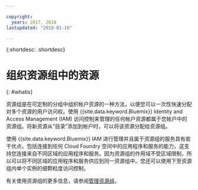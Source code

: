 ```yaml
---

copyright:
  years: 2017, 2018
lastupdated: "2018-01-16"

---
```


{:shortdesc: .shortdesc}

# 组织资源组中的资源
{: #whatis}

资源组是在可定制的分组中组织帐户资源的一种方法，以便您可以一次性快速分配对多个资源的用户访问权。使用 {{site.data.keyword.Bluemix}} Identity and Access Management (IAM) 访问控制来管理的任何帐户资源都属于您帐户中的资源组。将新资源从“目录”添加到帐户时，可以将该资源分配给资源组。

使用 {{site.data.keyword.Bluemix}} IAM 进行管理并且属于资源组的服务具有若干优点，包括连接到任何 Cloud Foundry 空间中的应用程序和服务的能力，这支持您连接来自不同区域的应用程序和服务。因为资源组的作用域不受区域限制，所以可以将不同区域的应用程序和服务供应到同一资源组中。您还可以使用下至资源组内单个实例的细颗粒度访问控制。

有关使用资源组的更多信息，请参阅[管理资源组](/docs/account/resourcegroups.html)。
